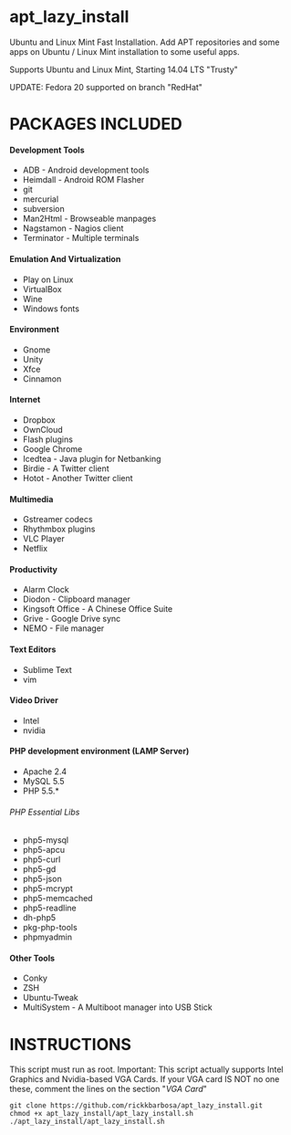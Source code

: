 apt_lazy_install
================

Ubuntu and Linux Mint Fast Installation. Add APT repositories and some apps on Ubuntu / Linux Mint installation to some useful apps.

Supports Ubuntu and Linux Mint, Starting 14.04 LTS "Trusty"

UPDATE: Fedora 20 supported on branch "RedHat"


PACKAGES INCLUDED
=================

#### Development Tools
* ADB - Android development tools
* Heimdall - Android ROM Flasher
* git
* mercurial
* subversion
* Man2Html - Browseable manpages
* Nagstamon - Nagios client
* Terminator - Multiple terminals
 
#### Emulation And Virtualization
* Play on Linux
* VirtualBox
* Wine
* Windows fonts

#### Environment
* Gnome
* Unity
* Xfce
* Cinnamon

#### Internet
* Dropbox
* OwnCloud
* Flash plugins
* Google Chrome
* Icedtea - Java plugin for Netbanking
* Birdie - A Twitter client
* Hotot - Another Twitter client

#### Multimedia
* Gstreamer codecs
* Rhythmbox plugins
* VLC Player
* Netflix

#### Productivity
* Alarm Clock
* Diodon - Clipboard manager
* Kingsoft Office - A Chinese Office Suite
* Grive - Google Drive sync
* NEMO - File manager

#### Text Editors
* Sublime Text
* vim

#### Video Driver
* Intel
* nvidia

#### PHP development environment (LAMP Server)
* Apache 2.4
* MySQL 5.5
* PHP 5.5.*

###### PHP Essential Libs
* php5-mysql
* php5-apcu
* php5-curl
* php5-gd
* php5-json
* php5-mcrypt
* php5-memcached
* php5-readline
* dh-php5
* pkg-php-tools
* phpmyadmin

#### Other Tools
* Conky
* ZSH
* Ubuntu-Tweak
* MultiSystem - A Multiboot manager into USB Stick


INSTRUCTIONS
============

This script must run as root.
Important: This script actually supports Intel Graphics and Nvidia-based VGA Cards. If your VGA card IS NOT no one these, comment the lines on the section "*VGA Card*"

    git clone https://github.com/rickkbarbosa/apt_lazy_install.git
    chmod +x apt_lazy_install/apt_lazy_install.sh
    ./apt_lazy_install/apt_lazy_install.sh
